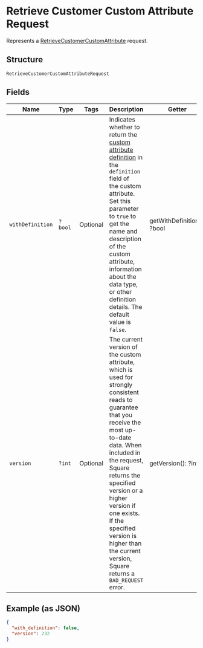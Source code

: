 
# Retrieve Customer Custom Attribute Request

Represents a [RetrieveCustomerCustomAttribute](../../doc/apis/customer-custom-attributes.md#retrieve-customer-custom-attribute) request.

## Structure

`RetrieveCustomerCustomAttributeRequest`

## Fields

| Name | Type | Tags | Description | Getter | Setter |
|  --- | --- | --- | --- | --- | --- |
| `withDefinition` | `?bool` | Optional | Indicates whether to return the [custom attribute definition](entity:CustomAttributeDefinition) in the `definition` field of<br>the custom attribute. Set this parameter to `true` to get the name and description of the custom<br>attribute, information about the data type, or other definition details. The default value is `false`. | getWithDefinition(): ?bool | setWithDefinition(?bool withDefinition): void |
| `version` | `?int` | Optional | The current version of the custom attribute, which is used for strongly consistent reads to<br>guarantee that you receive the most up-to-date data. When included in the request, Square<br>returns the specified version or a higher version if one exists. If the specified version is<br>higher than the current version, Square returns a `BAD_REQUEST` error. | getVersion(): ?int | setVersion(?int version): void |

## Example (as JSON)

```json
{
  "with_definition": false,
  "version": 232
}
```

